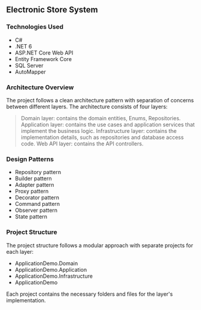 ## Electronic Store System 

### Technologies Used
-   C#
-   .NET 6
-   ASP.NET Core Web API
-   Entity Framework Core
-   SQL Server
-   AutoMapper

### Architecture Overview

The project follows a clean architecture pattern with separation of concerns between different layers. The architecture consists of four layers:
>  Domain layer: contains the domain entities, Enums, Repositories.
>  Application layer: contains the use cases and application services that implement the business logic.
>  Infrastructure layer: contains the implementation details, such as repositories and database access code.
>  Web API layer: contains the API controllers.
 

### Design Patterns

 - Repository pattern
 - Builder pattern
 - Adapter pattern
 - Proxy pattern
 - Decorator pattern
 - Command pattern
 - Observer pattern
 - State pattern


### Project Structure

The project structure follows a modular approach with separate projects for each layer:

-   ApplicationDemo.Domain
-   ApplicationDemo.Application
-   ApplicationDemo.Infrastructure
-   ApplicationDemo

Each project contains the necessary folders and files for the layer's implementation.
